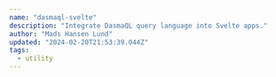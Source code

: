 ```yaml
---
name: "dasmaql-svelte"
description: "Integrate DasmaQL query language into Svelte apps."
author: "Mads Hansen Lund"
updated: "2024-02-20T21:53:39.044Z"
tags: 
  - utility
---
```


